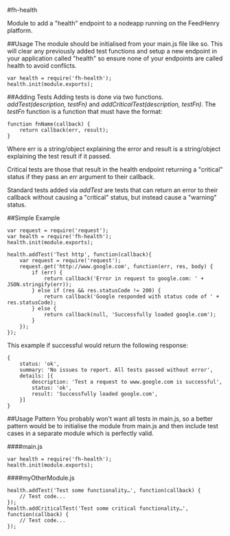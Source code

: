#fh-health


Module to add a "health" endpoint to a nodeapp running on the FeedHenry platform. 

##Usage
The module should be initialised from your main.js file like so. This will clear any previously added test functions and setup a new endpoint in your application called "health" so ensure none of your endpoints are called health to avoid conflicts. 

```
var health = require('fh-health');
health.init(module.exports);
```

##Adding Tests
Adding tests is done via two functions. *addTest(description, testFn)* and *addCriticalTest(description, testFn)*. The *testFn* function is a function that must have the format:

```
function fnName(callback) {
	return callback(err, result);
}
```
Where err is a string/object explaining the error and result is a string/object explaining the test result if it passed.

Critical tests are those that result in the health endpoint returning a "critical" status if they pass an *err* argument to their callback. 

Standard tests added via *addTest* are tests that can return an error to their callback without causing a "critical" status, but instead cause a "warning" status.


##Simple Example

```
var request = require('request');
var health = require('fh-health');
health.init(module.exports);

health.addTest('Test http', function(callback){
	var request = require('request');
	request.get('http://www.google.com', function(err, res, body) {
		if (err) {
			return callback('Error in request to google.com: ' + JSON.stringify(err));
		} else if (res && res.statusCode != 200) {
			return callback('Google responded with status code of ' + res.statusCode);
		} else {
      		return callback(null, 'Successfully loaded google.com');
    	}
	});
});
```

This example if successful would return the following response:

```
{
    status: 'ok',
    summary: 'No issues to report. All tests passed without error',
    details: [{
        description: 'Test a request to www.google.com is successful',
        status: 'ok',
        result: 'Successfully loaded google.com',
    }]
}
```

##Usage Pattern
You probably won't want all tests in main.js, so a better pattern would be to initialise the module from main.js  and then include test cases in a separate module which is perfectly valid.

####main.js
```
var health = require('fh-health');
health.init(module.exports);
```

####myOtherModule.js
```
health.addTest('Test some functionality…', function(callback) {
	// Test code...
});
health.addCriticalTest('Test some critical functionality…', function(callback) {
	// Test code...
});
```